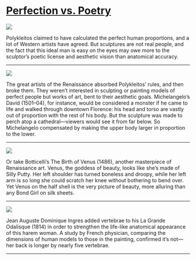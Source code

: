 # [Perfection vs. Poetry](http://artsmia.github.io/griot/#/stories/817)

![](http://cdn.dx.artsmia.org/thumbs/tn_mia_4000940.jpg)

Polykleitos claimed to have calculated the perfect human proportions, and a lot of Western artists have agreed. But sculptures are not real people, and the fact that this ideal man is easy on the eyes may owe more to the sculptor’s poetic license and aesthetic vision than anatomical accuracy.  

---

![](http://cdn.dx.artsmia.org/thumbs/tn_2014_TDX_MIAArtStories_132.jpg)

The great artists of the Renaissance absorbed Polykleitos’ rules, and then broke them. They weren’t interested in sculpting or painting models of perfect people but works of art, bent to their aesthetic goals. Michelangelo’s David (1501–04), for instance, would be considered a monster if he came to life and walked through downtown Florence: his head and torso are vastly out of proportion with the rest of his body. But the sculpture was made to perch atop a cathedral—viewers would see it from far below. So Michelangelo compensated by making the upper body larger in proportion to the lower.  

---

![](http://cdn.dx.artsmia.org/thumbs/tn_2014_TDX_MIAArtStories_122.jpg)

Or take Botticelli’s The Birth of Venus (1486), another masterpiece of Renaissance art. Venus, the goddess of beauty, looks like she’s made of Silly Putty. Her left shoulder has turned boneless and droopy, while her left arm is so long she could scratch her knee without bothering to bend over. Yet Venus on the half shell is the very picture of beauty, more alluring than any Bond Girl on silk sheets.

---

![](http://cdn.dx.artsmia.org/thumbs/tn_2014_TDX_MIAArtStories_141.jpg)

Jean Auguste Dominique Ingres added vertebrae to his La Grande Odalisque (1814) in order to strengthen the life-like anatomical appearance of this harem woman. A study by French physician, comparing the dimensions of human models to those in the painting, confirmed it’s not—her back is longer by nearly five vertebrae.

---

